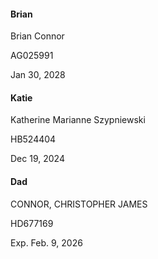#### Brian

Brian Connor

AG025991

Jan 30, 2028

#### Katie

Katherine Marianne Szypniewski

HB524404

Dec 19, 2024

#### Dad

CONNOR, CHRISTOPHER JAMES

HD677169

Exp. Feb. 9, 2026
